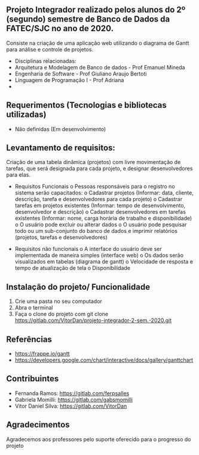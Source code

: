 ## Projeto Integrador realizado pelos alunos do 2º (segundo) semestre de Banco de Dados da FATEC/SJC no ano de 2020.

Consiste na criação de uma aplicação web utilizando o diagrama de Gantt para análise e controle de projetos.

- Disciplinas relacionadas:
- Arquitetura e Modelagem de Banco de dados - Prof Emanuel Mineda
- Engenharia de Software - Prof Giuliano Araujo Bertoti
- Linguagem de Programação I - Prof Adriana 
- 

## Requerimentos (Tecnologias e bibliotecas utilizadas)

- Não definidas (Em desenvolvimento)

## Levantamento de requisitos:
Criação de uma tabela dinâmica (projetos) com livre movimentação de tarefas, que será designada para cada projeto, e designar desenvolvedores para elas.

- Requisitos Funcionais
o   Pessoas responsáveis para o registro no sistema serão capacitados:
o	Cadastrar projetos (Informar: data, cliente, descrição, tarefa e desenvolvedores para cada projeto)
o	Cadastrar tarefas em projetos existentes (Informar: tempo de desenvolvimento, desenvolvedor e descrição)
o	Cadastrar desenvolvedores em tarefas existentes (Informar: nome, carga horária de trabalho e disponibilidade)
o	O usuário pode excluir ou alterar dados 
o	O usuário pode pesquisar todo ou um sub-conjunto do banco de dados	 e imprimir relatórios (projetos, tarefas e desenvolvedores)

- Requisitos não funcionais
o	A interface do usuário deve ser implementada de maneira simples (interface web)
o	Os dados serão visualizados em tabelas (diagrama de gantt)
o	Velocidade de resposta e tempo de atualização de tela
o	Disponibilidade



## Instalação do projeto/ Funcionalidade

1. Crie uma pasta no seu computador
2. Abra o terminal
3. Faça o clone do projeto com git clone https://gitlab.com/VitorDan/projeto-integrador-2-sem.-2020.git


## Referências 

- https://frappe.io/gantt
- https://developers.google.com/chart/interactive/docs/gallery/ganttchart


## Contribuintes

- Fernanda Ramos: https://gitlab.com/ferpsalles
- Gabriela Momilli: https://gitlab.com/gabsmomilli
- Vitor Daniel Silva: https://gitlab.com/VitorDan


## Agradecimentos

Agradecemos aos professores pelo suporte oferecido para o progresso do projeto

